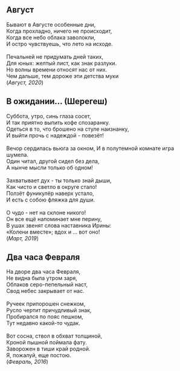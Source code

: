 ## Август
Бывают в Августе особенные дни,\
Когда прохладно,  ничего не происходит,\
Когда все небо облака заволокли,\
И остро чувствуешь, что лето на исходе.\
\
Печальней не придумать дней таких,\
Для юных: желтый лист, как знак разлуки.\
Но волны времени относят нас от них.\
Чем дальше, тем дороже эти детства муки\
                (*Август, 2020*)

## В ожидании... (Шерегеш)

Суббота, утро, синь глаза сосет,\
И так приятно выпить кофе спозаранку.\
Одеться в то, что брошено на стуле наизнанку,\
И выйти прочь с надеждой - повезёт!\
\
Вечор сердилась вьюга за окном,
И в полутемной комнате игра шумела.\
Один читал, другой сидел без дела,\
А нынче мысли только об одном!\
\
Захватывает дух - ты только знай дыши,\
Как чисто и светло в округе стало!\
Ползёт фуникулёр наверх устало,\
И есть с собою фляжка для души.\
\
О чудо - нет на склоне никого!\
Он все ещё напоминает мне перину,\
В ушах звенят слова наставника Ирины:\
«Колени вместе»; вдох и ... вот оно!\
                (*Март, 2019*)

## Два часа Февраля

На дворе два часа Февраля,\
Не видна была утром заря,\
Облаков серо-пепельный наст,\
Свод небес закрывает от нас.\
\
Ручеек припорошен снежком,\
Русло чертит причудливый знак,\
Пробирался по пояс пешком,\
Тут недавно какой-то чудак.\
\
Вот сосна, ствол в обхват толщиной,\
Кроной пышной поймала фату.\
Заворожен в тиши край родной.\
Я, пожалуй, еще постою.\
                (*Февраль, 2016*)

